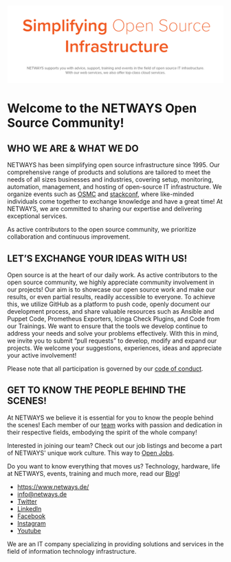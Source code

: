 ![NETWAYS Banner](https://raw.githubusercontent.com/NETWAYS/.github/main/profile/netways_banner_wide.png)

# Welcome to the NETWAYS Open Source Community!

## WHO WE ARE & WHAT WE DO

NETWAYS has been simplifying open source infrastructure since 1995. Our comprehensive range of products and solutions are tailored to meet the needs of all sizes businesses and industries, covering setup, monitoring, automation, management, and hosting of open-source IT infrastructure. We organize events such as [OSMC](https://osmc.de) and [stackconf](https://stackconf.eu/), where like-minded individuals come together to exchange knowledge and have a great time! At NETWAYS, we are committed to sharing our expertise and delivering exceptional services.

As active contributors to the open source community, we prioritize collaboration and continuous improvement.

## LET’S EXCHANGE YOUR IDEAS WITH US!

Open source is at the heart of our daily work. As active contributors to the open source community, we highly appreciate community involvement in our projects! Our aim is to showcase our open source work and make our results, or even partial results, readily accessible to everyone. To achieve this, we utilize GitHub as a platform to push code, openly document our development process, and share valuable resources such as Ansible and Puppet Code, Prometheus Exporters, Icinga Check Plugins, and Code from our Trainings. We want to ensure that the tools we develop continue to address your needs and solve your problems effectively. With this in mind, we invite you to submit “pull requests” to develop, modify and expand our projects. We welcome your suggestions, experiences, ideas and appreciate your active involvement!

Please note that all participation is governed by our [code of conduct](https://www.netways.de/en/code-of-conduct/).

## GET TO KNOW THE PEOPLE BEHIND THE SCENES!

At NETWAYS we believe it is essential for you to know the people behind the scenes! Each member of our [team](https://www.netways.de/en/netways/team/) works with passion and dedication in their respective fields, embodying the spirit of the whole company!

Interested in joining our team? Check out our job listings and become a part of NETWAYS' unique work culture. This way to [Open Jobs](https://www.netways.de/en/netways/jobs/).

Do you want to know everything that moves us? Technology, hardware, life at NETWAYS, events, training and much more, read our [Blog](https://www.netways.de/blog/)!

* https://www.netways.de/
* info@netways.de
* [Twitter](https://twitter.com/netways)
* [LinkedIn](https://de.linkedin.com/company/netways-gmbh)
* [Facebook](https://facebook.com/netways)
* [Instagram](https://www.instagram.com/netways_gmbh/)
* [Youtube](https://www.youtube.com/netways)

We are an IT company specializing in providing solutions and services in the field of information technology infrastructure.
